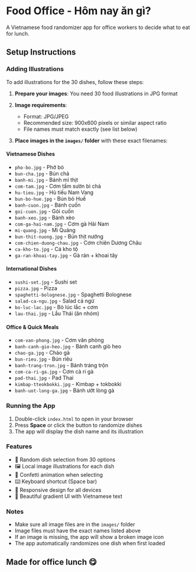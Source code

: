 # Food Office - Hôm nay ăn gì?

A Vietnamese food randomizer app for office workers to decide what to eat for lunch.

## Setup Instructions

### Adding Illustrations

To add illustrations for the 30 dishes, follow these steps:

1. **Prepare your images**: You need 30 food illustrations in JPG format
2. **Image requirements**: 
   - Format: JPG/JPEG
   - Recommended size: 900x600 pixels or similar aspect ratio
   - File names must match exactly (see list below)

3. **Place images in the `images/` folder** with these exact filenames:

#### Vietnamese Dishes
- `pho-bo.jpg` - Phở bò
- `bun-cha.jpg` - Bún chả  
- `banh-mi.jpg` - Bánh mì thịt
- `com-tam.jpg` - Cơm tấm sườn bì chả
- `hu-tieu.jpg` - Hủ tiếu Nam Vang
- `bun-bo-hue.jpg` - Bún bò Huế
- `banh-cuon.jpg` - Bánh cuốn
- `goi-cuon.jpg` - Gỏi cuốn
- `banh-xeo.jpg` - Bánh xèo
- `com-ga-hai-nam.jpg` - Cơm gà Hải Nam
- `mi-quang.jpg` - Mì Quảng
- `bun-thit-nuong.jpg` - Bún thịt nướng
- `com-chien-duong-chau.jpg` - Cơm chiên Dương Châu
- `ca-kho-to.jpg` - Cá kho tộ
- `ga-ran-khoai-tay.jpg` - Gà rán + khoai tây

#### International Dishes
- `sushi-set.jpg` - Sushi set
- `pizza.jpg` - Pizza
- `spaghetti-bolognese.jpg` - Spaghetti Bolognese
- `salad-ca-ngu.jpg` - Salad cá ngừ
- `bo-luc-lac.jpg` - Bò lúc lắc + cơm
- `lau-thai.jpg` - Lẩu Thái (ăn nhóm)

#### Office & Quick Meals
- `com-van-phong.jpg` - Cơm văn phòng
- `banh-canh-gio-heo.jpg` - Bánh canh giò heo
- `chao-ga.jpg` - Cháo gà
- `bun-rieu.jpg` - Bún riêu
- `banh-trang-tron.jpg` - Bánh tráng trộn
- `com-ca-ri-ga.jpg` - Cơm cà ri gà
- `pad-thai.jpg` - Pad Thai
- `kimbap-tteokbokki.jpg` - Kimbap + tokbokki
- `banh-uot-long-ga.jpg` - Bánh ướt lòng gà

### Running the App

1. Double-click `index.html` to open in your browser
2. Press **Space** or click the button to randomize dishes
3. The app will display the dish name and its illustration

### Features

- 🎲 Random dish selection from 30 options
- 🖼️ Local image illustrations for each dish
- 🎉 Confetti animation when selecting
- ⌨️ Keyboard shortcut (Space bar)
- 📱 Responsive design for all devices
- 🎨 Beautiful gradient UI with Vietnamese text

### Notes

- Make sure all image files are in the `images/` folder
- Image files must have the exact names listed above
- If an image is missing, the app will show a broken image icon
- The app automatically randomizes one dish when first loaded

## Made for office lunch 😋
